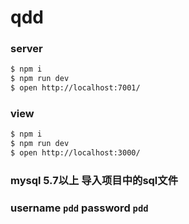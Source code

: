 # qdd

### server

```bash
$ npm i
$ npm run dev
$ open http://localhost:7001/
```

### view

```bash
$ npm i
$ npm run dev
$ open http://localhost:3000/
```

### mysql 5.7以上 导入项目中的sql文件

### username `pdd`  password `pdd`